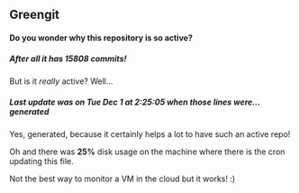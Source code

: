 ## Greengit

#### Do you wonder why this repository is so active?

##### After all it has 15808 commits!

But is it *really* active? Well...

##### Last update was on Tue Dec 1 at 2:25:05 when those lines were... generated

Yes, generated, because it certainly helps a lot to have such an active repo!

Oh and there was **25%** disk usage on the machine
where there is the cron updating this file.

Not the best way to monitor a VM in the cloud but it works! :)
